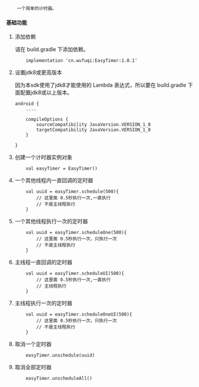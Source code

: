 ```
    一个简单的计时器。
```

#### 基础功能


1. 添加依赖

    请在 build.gradle 下添加依赖。

    ``` 
        implementation 'cn.wufuqi:EasyTimer:1.0.1'
    ```
2. 设置jdk8或更高版本

    因为本sdk使用了jdk8才能使用的 Lambda 表达式，所以要在 build.gradle 下面配置jdk8或以上版本。

    ``` 
    android {
        ....

        compileOptions {
            sourceCompatibility JavaVersion.VERSION_1_8
            targetCompatibility JavaVersion.VERSION_1_8
        }
        
    }
    ```

3. 创建一个计时器实例对象

    ```
        val easyTimer = EasyTimer()
    ```

4. 一个其他线程内一直回调的定时器

    ```
        val uuid = easyTimer.schedule(500){
            // 这里面 0.5秒执行一次,一直执行
            // 不是主线程执行
        }
    ```

6. 一个其他线程执行一次的定时器

    ```
        val uuid = easyTimer.scheduleOne(500){
            // 这里面 0.5秒执行一次，只执行一次
            // 不是主线程执行
        }
    ```

7. 主线程一直回调的定时器

    ```
        val uuid = easyTimer.scheduleUI(500){
            // 这里面 0.5秒执行一次,一直执行
            // 主线程执行
        }
    ```

8. 主线程执行一次的定时器

    ```
        val uuid = easyTimer.scheduleOneUI(500){
            // 这里面 0.5秒执行一次，只执行一次
            // 不是主线程执行
        }
    ```

9. 取消一个定时器

    ```
        easyTimer.unschedule(uuid)
    ```

10. 取消全部定时器

    ```
        easyTimer.unscheduleAll()
    ```